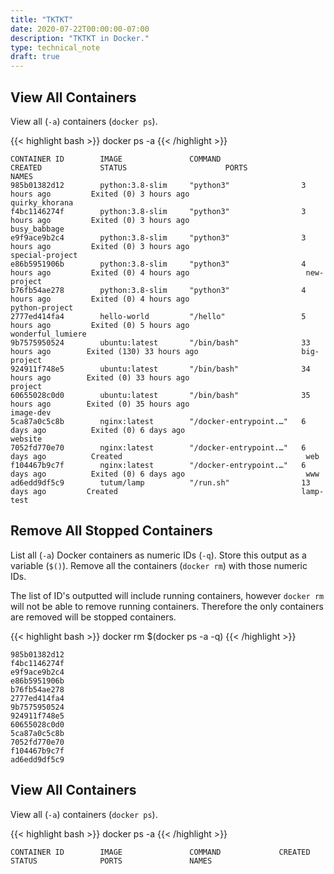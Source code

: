 ```yaml
---
title: "TKTKT"
date: 2020-07-22T00:00:00-07:00
description: "TKTKT in Docker."
type: technical_note
draft: true
---
```


## View All Containers

View all (`-a`) containers (`docker ps`).

{{< highlight bash >}}
docker ps -a
{{< /highlight >}}
```
CONTAINER ID        IMAGE               COMMAND                  CREATED             STATUS                      PORTS               NAMES
985b01382d12        python:3.8-slim     "python3"                3 hours ago         Exited (0) 3 hours ago                          quirky_khorana
f4bc1146274f        python:3.8-slim     "python3"                3 hours ago         Exited (0) 3 hours ago                          busy_babbage
e9f9ace9b2c4        python:3.8-slim     "python3"                3 hours ago         Exited (0) 3 hours ago                          special-project
e86b5951906b        python:3.8-slim     "python3"                4 hours ago         Exited (0) 4 hours ago                          new-project
b76fb54ae278        python:3.8-slim     "python3"                4 hours ago         Exited (0) 4 hours ago                          python-project
2777ed414fa4        hello-world         "/hello"                 5 hours ago         Exited (0) 5 hours ago                          wonderful_lumiere
9b7575950524        ubuntu:latest       "/bin/bash"              33 hours ago        Exited (130) 33 hours ago                       big-project
924911f748e5        ubuntu:latest       "/bin/bash"              34 hours ago        Exited (0) 33 hours ago                         project
60655028c0d0        ubuntu:latest       "/bin/bash"              35 hours ago        Exited (0) 35 hours ago                         image-dev
5ca87a0c5c8b        nginx:latest        "/docker-entrypoint.…"   6 days ago          Exited (0) 6 days ago                           website
7052fd770e70        nginx:latest        "/docker-entrypoint.…"   6 days ago          Created                                         web
f104467b9c7f        nginx:latest        "/docker-entrypoint.…"   6 days ago          Exited (0) 6 days ago                           www
ad6edd9df5c9        tutum/lamp          "/run.sh"                13 days ago         Created                                         lamp-test
```

## Remove All Stopped Containers

List all (`-a`) Docker containers as numeric IDs (`-q`). Store this output as a variable (`$()`). Remove all the containers (`docker rm`) with those numeric IDs.

The list of ID's outputted will include running containers, however `docker rm` will not be able to remove running containers. Therefore the only containers are removed will be stopped containers.

{{< highlight bash >}}
docker rm $(docker ps -a -q)
{{< /highlight >}}
```
985b01382d12
f4bc1146274f
e9f9ace9b2c4
e86b5951906b
b76fb54ae278
2777ed414fa4
9b7575950524
924911f748e5
60655028c0d0
5ca87a0c5c8b
7052fd770e70
f104467b9c7f
ad6edd9df5c9
```

## View All Containers

View all (`-a`) containers (`docker ps`).

{{< highlight bash >}}
docker ps -a
{{< /highlight >}}
```
CONTAINER ID        IMAGE               COMMAND             CREATED             STATUS              PORTS               NAMES
```

